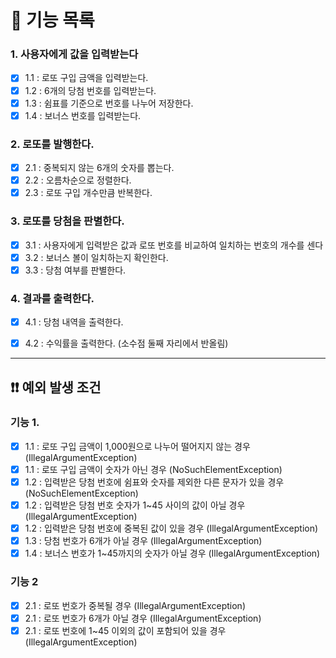 # 📑 기능 목록

### 1. 사용자에게 값을 입력받는다
- [X] 1.1 : 로또 구입 금액을 입력받는다.
- [X] 1.2 : 6개의 당첨 번호를 입력받는다.
- [X] 1.3 : 쉼표를 기준으로 번호를 나누어 저장한다.
- [X] 1.4 : 보너스 번호를 입력받는다.

### 2. 로또를 발행한다.
- [X] 2.1 : 중복되지 않는 6개의 숫자를 뽑는다. 
- [X] 2.2 : 오름차순으로 정렬한다.
- [X] 2.3 : 로또 구입 개수만큼 반복한다.

### 3. 로또를 당첨을 판별한다.
- [X] 3.1 : 사용자에게 입력받은 값과 로또 번호를 비교하여 일치하는 번호의 개수를 센다
- [X] 3.2 : 보너스 볼이 일치하는지 확인한다.
- [X] 3.3 : 당첨 여부를 판별한다.

### 4. 결과를 출력한다.
- [X] 4.1 : 당첨 내역을 출력한다.
- [X] 4.2 : 수익률을 출력한다. (소수점 둘째 자리에서 반올림)


---

## ❗❗ 예외 발생 조건

### 기능 1.

- [X] 1.1 : 로또 구입 금액이 1,000원으로 나누어 떨어지지 않는 경우 (IllegalArgumentException)
- [X] 1.1 : 로또 구입 금액이 숫자가 아닌 경우 (NoSuchElementException)
- [X] 1.2 : 입력받은 당첨 번호에 쉼표와 숫자를 제외한 다른 문자가 있을 경우 (NoSuchElementException)
- [X] 1.2 : 입력받은 당첨 번호 숫자가 1~45 사이의 값이 아닐 경우 (IllegalArgumentException)
- [X] 1.2 : 입력받은 당첨 번호에 중복된 값이 있을 경우 (IllegalArgumentException)
- [X] 1.3 : 당첨 번호가 6개가 아닐 경우 (IllegalArgumentException)
- [X] 1.4 : 보너스 번호가 1~45까지의 숫자가 아닐 경우 (IllegalArgumentException)

### 기능 2
- [X] 2.1 : 로또 번호가 중복될 경우 (IllegalArgumentException)
- [X] 2.1 : 로또 번호가 6개가 아닐 경우 (IllegalArgumentException)
- [X] 2.1 : 로또 번호에 1~45 이외의 값이 포함되어 있을 경우 (IllegalArgumentException)